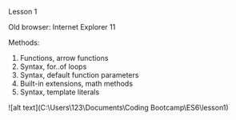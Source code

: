 Lesson 1

Old browser: Internet Explorer 11

Methods:
1. Functions, arrow functions
2. Syntax, for..of loops
3. Syntax, default function parameters
4. Built-in extensions, math methods
5. Syntax, template literals

![alt text](C:\Users\123\Documents\Coding Bootcamp\ES6\lesson1)
